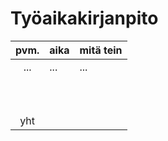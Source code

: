 # Työaikakirjanpito

| pvm. | aika | mitä tein |
| :----:|:-----| :-----|
| ... | ... | ... |
|     |     |  |
|     |     |  |
|     |     |  |
|     |     |  |
|     |     |  |
|     |     |  |
|     |     |  |
|     |     |  |
|     |     |  |
|     |     |  |
| yht |     |  |
